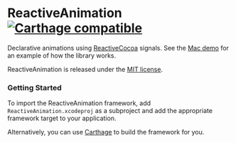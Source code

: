 # ReactiveAnimation [![Carthage compatible](https://img.shields.io/badge/Carthage-compatible-4BC51D.svg?style=flat)](https://github.com/Carthage/Carthage)

Declarative animations using [ReactiveCocoa](https://github.com/ReactiveCocoa/ReactiveCocoa) signals. See the [Mac
demo](https://github.com/ReactiveCocoa/ReactiveAnimation-MacDemo) for an example
of how the library works.

ReactiveAnimation is released under the [MIT license](LICENSE.md).

### Getting Started

To import the ReactiveAnimation framework, add `ReactiveAnimation.xcodeproj` as
a subproject and add the appropriate framework target to your application.

Alternatively, you can use [Carthage](https://github.com/Carthage/Carthage) to
build the framework for you.

